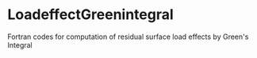 # LoadeffectGreenintegral
Fortran codes for computation of residual surface load effects by Green's Integral
